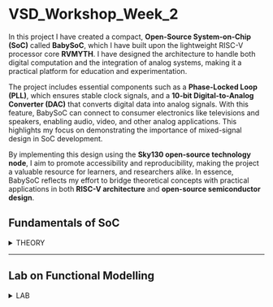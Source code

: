 # VSD_Workshop_Week_2

In this project I have created a compact, **Open-Source System-on-Chip (SoC)** called **BabySoC**, which I have built upon the lightweight RISC-V processor core **RVMYTH**. I have designed the architecture to handle both digital computation and the integration of analog systems, making it a practical platform for education and experimentation.

The project includes essential components such as a **Phase-Locked Loop (PLL)**, which ensures stable clock signals, and a **10-bit Digital-to-Analog Converter (DAC)** that converts digital data into analog signals. With this feature, BabySoC can connect to consumer electronics like televisions and speakers, enabling audio, video, and other analog applications. This highlights my focus on demonstrating the importance of mixed-signal design in SoC development.

By implementing this design using the **Sky130 open-source technology node**, I aim to promote accessibility and reproducibility, making the project a valuable resource for learners, and researchers alike. In essence, BabySoC reflects my effort to bridge theoretical concepts with practical applications in both **RISC-V architecture** and **open-source semiconductor design**.

## Fundamentals of SoC

<details>
  <summary> THEORY </summary>

  <details>
    
  <summary> 1. What is a System-on-Chip (SoC)  </summary> 

  
  A System-on-Chip (SoC) is an integrated circuit that consolidates all the essential components of a computing system into a single chip. Instead of having       separate ICs for processor, memory, and I/O, an SoC brings them together to form a compact, power-efficient, and high-performance solution.  
  SoCs are ubiquitous in modern electronics, powering devices ranging from smartphones, tablets, and wearables to automotive systems and high-performance          computing solutions.
  
  #### Key characteristics of an SoC include:
  
  - Integration: Combines CPU, memory, communication interfaces, and specialized accelerators.
  - Optimization: Designed for specific applications, balancing performance, area, and power.
  - Scalability: Applicable in both general-purpose and application-specific contexts.
  
  </details>

  <details>
    
  <summary> 2. Components of a Typical SoC </summary>    
  
  A typical SoC consists of the following key blocks:
  
  - #### <ins> CPU (Processor Core) </ins>
  
  The brain of the SoC responsible for executing instructions.
  Often based on architectures like RISC-V, ARM, or x86.
  Can be single-core or multi-core, depending on performance needs.
  
  - #### <ins> Memory Subsystem </ins>
  
    - On-chip memory: SRAM, ROM, cache for high-speed access.
    - External memory interfaces: DDR, LPDDR, Flash for larger storage.
    - Critical for providing low-latency and high-bandwidth access to the CPU and peripherals.
  
  - #### <ins> Peripherals </ins>
  
    - Interfaces such as UART, SPI, I²C, GPIO, and timers.
    - Enable communication with sensors, displays, and other hardware modules.
    - Specialized accelerators (e.g., AI/ML units, DSPs, GPU) may also be part of the peripheral set.
    
  - #### <ins> Interconnect (Bus/Network-on-Chip) </ins>
    
    - Connects CPU, memory, and peripherals.
    - Can be bus-based (e.g., AMBA AXI/AHB) or network-on-chip (NoC) for complex designs.
    - Ensures efficient data transfer and arbitration across components.

  </details>

  <details>
    
  <summary> 3. Why BabySoC is a Simplified Model for Learning SoC Concepts </summary>
  
  Designing a production-grade SoC involves massive complexity. BabySoC is a deliberately simplified model created for educational purposes. It abstracts away     advanced details while preserving the essence of SoC architecture, making it easier for learners to grasp fundamental concepts.
  
  #### <ins>Advantages of BabySoC</ins>
  
  - Clarity in fundamentals: Focuses on core SoC blocks without overwhelming complexity.
  - Stepwise learning: Helps beginners understand the flow from CPU to memory and peripherals.
  - Hands-on approach: Enables early exposure to SoC design methodology, simulation, and functional testing.
  - Foundation for scalability: Once learners understand BabySoC, they can transition to real-world SoCs.

  </details>

  <details>
  <summary> 4. The Role of Functional Modelling Before RTL and Physical Design </summary>
  
  Before diving into RTL (Register Transfer Level) coding and physical implementation, functional modelling is a crucial step in SoC design.
  
  #### 1. <ins> Concept Validation </ins>
  
  - Functional models capture the intended behavior of the SoC at a high level.
  - They allow architects to validate algorithms, data flow, and interactions without worrying about implementation details.
  
  #### 2. <ins> Early Debugging </ins>
  
  - Identifies logical errors and design bottlenecks before expensive RTL synthesis and backend stages.
  - Saves time and effort by catching architectural issues early.
    
  #### 3. <ins> Performance Estimation </ins>
  
  - Helps estimate latency, throughput, and power implications.
  - Provides insights into trade-offs between hardware complexity and system efficiency.
    
  #### 4. <ins> Smooth Transition to RTL </ins>
  
  - Functional models act as golden references for RTL designers.
  - Ensures correctness and consistency when moving toward gate-level and physical design stages.
  
  </details>

  ## BabySoC Components

The **VSDBabySoC** is designed as a compact and educational System-on-Chip (SoC) that integrates three essential building blocks: the **RVMYTH RISC-V CPU**, a **Phase-Locked Loop (PLL)** for clock generation, and a **10-bit Digital-to-Analog Converter (DAC)** for analog interfacing. Together, these components demonstrate how digital computation, precise timing, and mixed-signal integration converge within a real-world SoC.

<img width="993" src="https://github.com/Aratrik22001/VSD_Workshop_Week_2/blob/main/Images/BabySoc.jpg">

### 1. <ins> RVMYTH (RISC-V CPU)</ins>

The **RVMYTH processor** is the core computational unit of BabySoC. Based on the open-source **RISC-V instruction set architecture (ISA)**, RVMYTH is designed as a lightweight yet fully functional CPU, making it ideal for educational purposes.

* **Instruction Set**: Implements the base RV32I ISA, which includes essential instructions for arithmetic, logic, memory access, and control flow.
* **Register File**: Contains 32 general-purpose registers, including the **r17 register**, which plays a role in interfacing with the DAC in this design.
* **Pipeline**: Features a simple, single-cycle or multi-cycle pipeline (depending on the implementation), balancing simplicity with clarity for learners.
* **Flexibility**: As an open-source CPU, RVMYTH can be customized, extended, and synthesized on open-source tools, making it an excellent platform for experimenting with CPU architecture and SoC integration.

In BabySoC, the RVMYTH processor is responsible for executing instructions, generating digital data streams, and updating values for conversion by the DAC, effectively acting as the "brain" of the system.


### 2. <ins>Phase-Locked Loop (PLL)</ins>

The **PLL** is a critical subsystem that ensures the BabySoC operates with a stable and synchronized clock signal. In VSDBabySoC, an **8× PLL multiplier** is used to scale a reference clock input to the desired operating frequency for the CPU and peripherals.

* **Components**:

  * *Phase Detector*: Compares the input reference clock with the feedback clock.
  * *Loop Filter*: Smooths the phase error signal to control frequency adjustments.
  * *Voltage-Controlled Oscillator (VCO)*: Generates the output clock frequency, adjusted based on the loop filter’s signal.
  * *Frequency Divider (optional)*: Used in the feedback path for frequency scaling.

* **Functionality**:

  * Locks the output frequency to the input reference, maintaining a stable phase relationship.
  * Provides a synchronized clock across CPU and DAC, ensuring timing integrity.
  * Minimizes clock jitter, delays, and mismatches that could otherwise compromise system performance.

<img width="993" src="https://github.com/Aratrik22001/VSD_Workshop_Week_2/blob/main/Images/PLL.jpg">

* **Why It’s Needed On-Chip**:

  * Off-chip clocks often suffer from distribution delays, jitter, or frequency mismatches.
  * Different SoC blocks may need different clock frequencies, which can be generated internally by the PLL.
  * Crystal oscillator deviations (tolerance, stability, aging) can affect precision; a PLL mitigates these issues by stabilizing the clock.

In short, the PLL is the "heartbeat" of BabySoC, providing precise and reliable timing for digital and mixed-signal operations.


### 3. <ins>Digital-to-Analog Converter (DAC)</ins>

The **10-bit DAC** in BabySoC bridges the gap between the digital domain of the RVMYTH processor and the analog world of real devices.

* **Structure**:

  * Accepts a 10-bit binary input (ranging from 0 to 1023).
  * Produces an analog voltage output proportional to the input digital value.
* **Types of DAC Architectures**:

  * *Weighted Resistor DAC*: Uses resistors of varying weights to produce analog outputs.
  <p align="center">
    <img src="https://github.com/Aratrik22001/VSD_Workshop_Week_2/blob/main/Images/DAC_weighted.jpg">
  </p> 

  
  * *R-2R Ladder DAC*: A scalable, resistor-based design, simpler to implement with consistent accuracy.
  <p align="center">
    <img width="850" src="https://github.com/Aratrik22001/VSD_Workshop_Week_2/blob/main/Images/R-2R_DAC.jpg">
  </p>
  
* **Function in BabySoC**:

  * Receives processed values from RVMYTH’s registers.
  * Converts these values into analog signals saved in an output file (`OUT`) or driven to external devices.
  * Enables interfacing with consumer electronics like TVs, speakers, or mobile phones, demonstrating how digital data streams can generate real-world multimedia outputs.

The DAC, therefore, acts as the "voice" of BabySoC, translating raw binary values into meaningful analog waveforms that can be interpreted by external systems.

---

### Summary

* **RVMYTH (CPU):** The computational engine, executing instructions and preparing data.
* **PLL:** The clock manager, ensuring synchronized, stable operation.
* **DAC:** The interface to the analog world, converting digital outputs into real signals.

Together, these components embody the essence of a modern SoC—**digital processing tightly coupled with precise timing and analog connectivity**—all implemented on the **Sky130 open-source technology node** to promote accessibility and hands-on learning.
   
</details>

---

## Lab on Functional Modelling

<details>

  <summary> LAB </summary>

  Clone the top-level module, that integrates the rvmyth, pll, and dac modules, using this link.
  [VSDBabySoC](https://github.com/manili/VSDBabySoC.git)

  The Directory Structure of the Project is as follows:    
  ```txt
  VSDBabySoC/
  ├── src/
  │   ├── include/
  │   │   ├── sandpiper.vh
  │   │   └── other header files...
  │   ├── gls_model/
  │   │   ├── primitives.v
  │   │   └── sky130_fd_sc_hd.v
  │   ├── module/
  │   │   ├── vsdbabysoc.v      # Top-level module integrating all components
  │   │   ├── rvmyth.v          # RISC-V core module
  │   │   ├── avsdpll.v         # PLL module 
  │   │   ├── avsddac.v         # DAC module
  │   │   └── testbench.v       # Testbench for simulation
  │   ├── script/
  │   │   └── yosys.ys          # For Synthesis
  └── output/
  │   ├── synth
  │   ├── pre_synth_sim
  │   └── post_synth_sim
  ```
  ### Convertion of Transaction-Level Verilog File (rvmyth.tlv) to Verilog File (rvmyth.v)
  
  ```
  $ sudo apt install pipx -y
  $ pipx install sandpiper-saas
  $ sandpiper-saas -i ./src/module/*.tlv -o rvmyth.v --bestsv --noline -p verilog --outdir ./src/module
  ```
  

  
  ```
  $ iverilog -o output/pre_synth_sim/pre_synth_sim.out -DPRE_SYNTH_SIM \
    -I src/include -I src/module \
    src/module/testbench.v src/module/vsdbabysoc.v
  $ cd output/pre_synth_sim
  $ ./pre_synth_sim.out
  $ gtkwave per_synth_sim.vcd
  ```
  
  ```
  $ yosys .src/script/yosys.ys
  ```
  
  ```
  $ iverilog -DFUNCTIONAL -DUNIT_DELAY=#1 -o output/post_synth_sim/post_synth_sim.out -DPOST_SYNTH_SIM \
    -I src/include -I src/module -I output/synth -I src/gls_module \
    src/module/testbench.v
  $ cd output/post_synth_sim
  $ ./post_synth_sim.out
  $ gtkwave post_synth_sim.vcd
  ```
</details>
